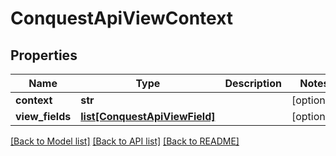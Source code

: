 # ConquestApiViewContext

## Properties
Name | Type | Description | Notes
------------ | ------------- | ------------- | -------------
**context** | **str** |  | [optional] 
**view_fields** | [**list[ConquestApiViewField]**](ConquestApiViewField.md) |  | [optional] 

[[Back to Model list]](../README.md#documentation-for-models) [[Back to API list]](../README.md#documentation-for-api-endpoints) [[Back to README]](../README.md)


